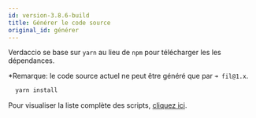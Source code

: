 ```yaml
---
id: version-3.8.6-build
title: Générer le code source
original_id: générer
---
```


Verdaccio se base sur `yarn` au lieu de `npm` pour télécharger les les dépendances.

*Remarque: le code source actuel ne peut être généré que par `➜ fil@1.x`.

```bash
  yarn install
```

Pour visualiser la liste complète des scripts, [cliquez ici](https://github.com/verdaccio/verdaccio/wiki/Build-Source-Code).